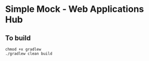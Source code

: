 # Simple Mock - Web Applications Hub

## To build

```shell
chmod +x gradlew
./gradlew clean build
```
